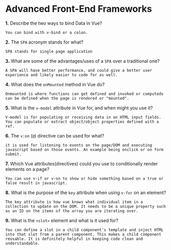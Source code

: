 # Advanced Front-End Frameworks


**1.** Describe the two ways to bind Data in Vue?
<!-- enter you answer in the space below -->
```
You can bind with v-bind or a colon.
```

**2.** The `SPA` acronym stands for what?
<!-- enter you answer in the space below -->
```
SPA stands for single page application
```
**3.** What are some of the advantages/uses of a `SPA` over a traditional one?
<!-- enter you answer in the space below -->
```
A SPA will have better performance, and could give a better user experience and likely easier to code for as well.
```
**4.** What does the `onMounted` method in Vue do?
<!-- enter you answer in the space below -->
```
Onmounted is where functions can get defined and invoked or computeds can be defined when the page is rendered or "mounted".
```
**5.** What is the `v-model` attribute in Vue for, and when might you use it?
<!-- enter you answer in the space below -->
```
V-model is for populating or receiving data in an HTML input fields. You can populate or extract object/object properties defined with a ref.
```
**6.** The `v:on` (`@`) directive can be used for what?
<!-- enter you answer in the space below -->
```
it is used for listening to events on the page/DOM and executing javascript based on those events. An example being onclick or on form submit.
```
**7.** Which Vue attributes(directives) could you use to conditionally render elements on a page?
<!-- enter you answer in the space below -->
```
You can use v-if or v-on to show or hide something based on a true or false result in javascript.
```
**8.** What is the purpose of the `key` attribute when using `v-for` on an element?
<!-- enter you answer in the space below -->
```
The key attribute is how vue knows what individual item in a collection to update on the DOM. It needs to be a unique property such as an ID on the items of the array you are iterating over. 
```
**9.** What is the `<slot>` element and what is it used for?
<!-- enter you answer in the space below -->
```
You can define a slot in a child component's template and inject HTML into that slot from a parent component. This makes a child component reusable. It is definitely helpful in keeping code clean and understandable.
```